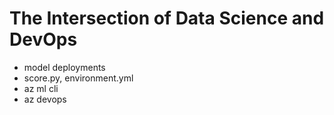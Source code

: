 # The Intersection of Data Science and DevOps

- model deployments
- score.py, environment.yml
- az ml cli
- az devops